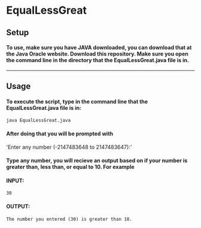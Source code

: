 # EqualLessGreat
## Setup
#### To use, make sure you have JAVA downloaded, you can download that at the Java Oracle website. Download this repository. Make sure you open the command line in the directory that the EqualLessGreat.java file is in.
---
## Usage
#### To execute the script, type in the command line that the EqualLessGreat.java file is in:
`java EqualLessGreat.java`
#### After doing that you will be prompted with
'Enter any number (-2147483648 to 2147483647):'
#### Type any number, you will recieve an output based on if your number is greater than, less than, or equal to 10. For example
#### **INPUT:**
`30`
#### **OUTPUT:**
`The number you entered (30) is greater than 10.`
